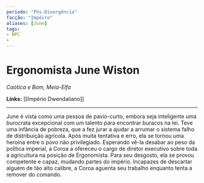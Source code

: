 ```yaml
---
período: "Pós-Divergência"
facção: "Impéiro"
aliases: [June]
tags:
- NPC
- 
---
```


# **Ergonomista June Wiston**
*Caótica e Bom, Meia-Elfa*

**Links:** [[Império Dwendaliano]]

---

June é vista como uma pessoa de pavio-curto, embora seja inteligente uma burocrata excepcional com um talento para encontrar buracos na lei. Teve uma infância de pobreza, que a fez jurar a ajudar a arrumar o sistema falho de distribuição agrícola. Após muita tentativa e erro, ela se tornou uma heroína entre o povo não privilegiado. Esperando vê-la desabar ao peso da política imperial, a Coroa a ofereceu o cargo de diretor executivo sobre toda a agricultura na posição de Ergonomista. Para seu desgosto, ela se provou competente e capaz, mudando partes do império. Incapazes de descartar alguém de tão alto calibre, a Coroa aguenta seu trabalho enquanto tenta a remover do comando.
